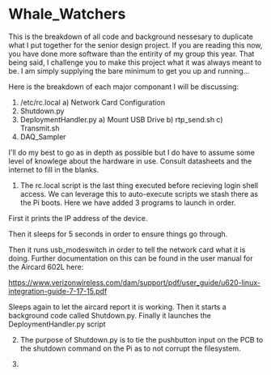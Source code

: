 # Whale_Watchers

This is the breakdown of all code and background nessesary to duplicate what I put together for the senior design project. If you are reading this now, you have done more software than the entirity of my group this year. That being said, I challenge you to make this project what it was always meant to be. I am simply supplying the bare minimum to get you up and running... 

Here is the breakdown of each major componant I will be discussing:

1) /etc/rc.local
  a) Network Card Configuration
2) Shutdown.py
3) DeploymentHandler.py
  a) Mount USB Drive
  b) rtp_send.sh
  c) Transmit.sh
4) DAQ_Sampler

I'll do my best to go as in depth as possible but I do have to assume some level of knowlege about the hardware in use. Consult datasheets and the internet to fill in the blanks.

1) The rc.local script is the last thing executed before recieving login shell access. We can leverage this to auto-execute scripts we stash there as the Pi boots. Here we have added 3 programs to launch in order. 

First it prints the IP address of the device. 

Then it sleeps for 5 seconds in order to ensure things go through. 

Then it runs usb_modeswitch in order to tell the network card what it is doing. Further documentation on this can be found in the user manual for the Aircard 602L here:

https://www.verizonwireless.com/dam/support/pdf/user_guide/u620-linux-integration-guide-7-17-15.pdf

Sleeps again to let the aircard report it is working.
Then it starts a background code called Shutdown.py.
Finally it launches the DeploymentHandler.py script

2) The purpose of Shutdown.py is to tie the pushbutton input on the PCB to the shutdown command on the Pi as to not corrupt the filesystem.

3) 
